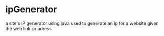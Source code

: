 # ipGenerator
a site's IP generator using java
used to generate an ip for a website given the web link or adress
